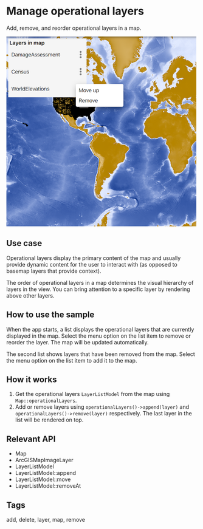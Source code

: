 # Manage operational layers

Add, remove, and reorder operational layers in a map.

![](screenshot.png)

## Use case

Operational layers display the primary content of the map and usually provide dynamic content for the user to interact with (as opposed to basemap layers that provide context).

The order of operational layers in a map determines the visual hierarchy of layers in the view. You can bring attention to a specific layer by rendering above other layers.

## How to use the sample

When the app starts, a list displays the operational layers that are currently displayed in the map. Select the menu option on the list item to remove or reorder the layer. The map will be updated automatically.

The second list shows layers that have been removed from the map. Select the menu option on the list item to add it to the map.

## How it works

1. Get the operational layers `LayerListModel` from the map using `Map::operationalLayers`.
2. Add or remove layers using `operationalLayers()->append(layer)` and `operationalLayers()->remove(layer)` respectively. The last layer in the list will be rendered on top.

## Relevant API

* Map
* ArcGISMapImageLayer
* LayerListModel
* LayerListModel::append
* LayerListModel::move
* LayerListModel::removeAt

## Tags

add, delete, layer, map, remove
